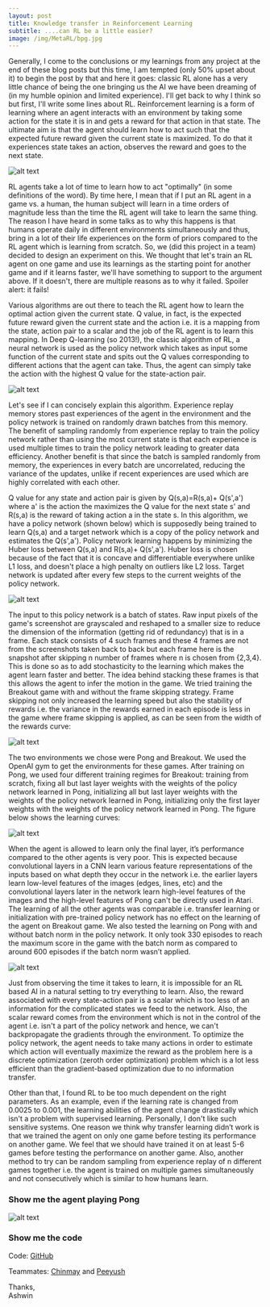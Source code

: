 ```yaml
---
layout: post
title: Knowledge transfer in Reinforcement Learning
subtitle: ....can RL be a little easier?
image: /img/MetaRL/bpg.jpg
---
```


Generally, I come to the conclusions or my learnings from any project at the end of these blog posts but this time, I am tempted (only 50% upset about it) to begin the post by that and here it goes: classic RL alone has a very little chance of being the one bringing us the AI we have been dreaming of (in my humble opinion and limited experience). I'll get back to why I think so but first, I'll write some lines about RL. Reinforcement learning is a form of learning where an agent interacts with an environment by taking some action for the state it is in and gets a reward for that action in that state. The ultimate aim is that the agent should learn how to act such that the expected future reward given the current state is maximized. To do that it experiences state takes an action, observes the reward and goes to the next state.

![alt text](/img/MetaRL/rl.jpg)

RL agents take a lot of time to learn how to act "optimally" (in some definitions of the word). By time here, I mean that if I put an RL agent in a game vs. a human, the human subject will learn in a time orders of magnitude less than the time the RL agent will take to learn the same thing. The reason I have heard in some talks as to why this happens is that humans operate daily in different environments simultaneously and thus, bring in a lot of their life experiences on the form of priors compared to the RL agent which is learning from scratch. So, we (did this project in a team) decided to design an experiment on this. We thought that let's train an RL agent on one game and use its learnings as the starting point for another game and if it learns faster, we'll have something to support to the argument above. If it doesn't, there are multiple reasons as to why it failed. Spoiler alert: it fails! 

Various algorithms are out there to teach the RL agent how to learn the optimal action given the current state. Q value, in fact, is the expected future reward given the current state and the action i.e. it is a mapping from the state, action pair to a scalar and the job of the RL agent is to learn this mapping. In Deep Q-learning (so 2013!), the classic algorithm of RL, a neural network is used as the policy network which takes as input some function of the current state and spits out the Q values corresponding to different actions that the agent can take. Thus, the agent can simply take the action with the highest Q value for the state-action pair. 

![alt text](/img/MetaRL/algo.png)

Let's see if I can concisely explain this algorithm. Experience replay memory stores past experiences of the agent in the environment and the policy network is trained on randomly drawn batches from this memory. The benefit of sampling randomly from experience replay to train the policy network rather than using the most current state is that each experience is used multiple times to train the policy network leading to greater data efficiency. Another benefit is that since the batch is sampled randomly from memory, the experiences in every batch are uncorrelated, reducing the variance of the updates, unlike if recent experiences are used which are highly correlated with each other. 

Q value for any state and action pair is given by Q(s,a)=R(s,a)+ Q(s',a') where a' is the action the maximizes the Q value for the next state s' and R(s,a) is the reward of taking action a in the state s. In this algorithm, we have a policy network (shown below) which is supposedly being trained to learn Q(s,a) and a target network which is a copy of the policy network and estimates the Q(s',a'). Policy network learning happens by minimizing the Huber loss between Q(s,a) and R(s,a)+ Q(s',a'). Huber loss is chosen because of the fact that it is concave and differentiable everywhere unlike L1 loss, and doesn't place a high penalty on outliers like L2 loss. Target network is updated after every few steps to the current weights of the policy network.

![alt text](/img/MetaRL/DQN.png)

The input to this policy network is a batch of states. Raw input pixels of the game's screenshot are grayscaled and reshaped to a smaller size to reduce the dimension of the information (getting rid of redundancy) that is in a frame. Each stack consists of 4 such frames and these 4 frames are not from the screenshots taken back to back but each frame here is the snapshot after skipping n number of frames where n is chosen from {2,3,4}. This is done so as to add stochasticity to the learning which makes the agent learn faster and better. The idea behind stacking these frames is that this allows the agent to infer the motion in the game. We tried training the Breakout game with and without the frame skipping strategy. Frame skipping not only increased the learning speed but also the stability of rewards i.e. the variance in the rewards earned in each episode is less in the game where frame skipping is applied, as can be seen from the width of the rewards curve:

![alt text](/img/MetaRL/skippingframes.png)

The two environments we chose were Pong and Breakout. We used the OpenAI gym to get the environments for these games. After training on Pong, we used four different training regimes for Breakout: training from scratch, fixing all but last layer weights with the weights of the policy network learned in Pong, initializing all but last layer weights with the weights of the policy network learned in Pong, initializing only the first layer weights with the weights of the policy network learned in Pong. The figure below shows the learning curves:

![alt text](/img/MetaRL/main.png)

When the agent is allowed to learn only the final layer, it’s performance compared to the other agents is very poor. This is expected because convolutional layers in a CNN learn various feature representations of the inputs based on what depth they occur in the network i.e. the earlier layers learn low-level features of the images (edges, lines, etc) and the convolutional layers later in the network learn high-level features of the images and the high-level features of Pong can't be directly used in Atari. The learning of all the other agents was comparable i.e. transfer learning or initialization with pre-trained policy network has no effect on the learning of the agent on Breakout game. We also tested the learning on Pong with and without batch norm in the policy network. It only took 330 episodes to reach the maximum score in the game with the batch norm as compared to around 600 episodes if the batch norm wasn’t applied.

![alt text](/img/MetaRL/pong_bn.png)

Just from observing the time it takes to learn, it is impossible for an RL based AI in a natural setting to try everything to learn. Also, the reward associated with every state-action pair is a scalar which is too less of an information for the complicated states we feed to the network. Also, the scalar reward comes from the environment which is not in the control of the agent i.e. isn't a part of the policy network and hence, we can't backpropagate the gradients through the environment. To optimize the policy network, the agent needs to take many actions in order to estimate which action will eventually maximize the reward as the problem here is a discrete optimization (zeroth order optimization) problem which is a lot less efficient than the gradient-based optimization due to no information transfer. 

Other than that, I found RL to be too much dependent on the right parameters. As an example, even if the learning rate is changed from 0.0025 to 0.001, the learning abilities of the agent change drastically which isn't a problem with supervised learning. Personally, I don't like such sensitive systems. One  reason  we  think  why  transfer  learning didn’t work is that we trained the agent on only one game before testing its performance on another game. We feel that we should have trained it on at least 5-6 games before testing the performance on another game. Also, another method to try can be random sampling from experience replay of n different games together i.e. the agent is trained on multiple games simultaneously and not consecutively which is similar to how humans learn.

### Show me the agent playing Pong

![alt text](/img/MetaRL/pong.gif)

### Show me the code

Code: [GitHub](https://github.com/Regressionist/Meta-Reinforcement-Learning)

Teammates: [Chinmay](https://www.linkedin.com/in/chinmaysinghal) and [Peeyush](https://www.linkedin.com/in/peeyushjain)

Thanks,<br/>
Ashwin

